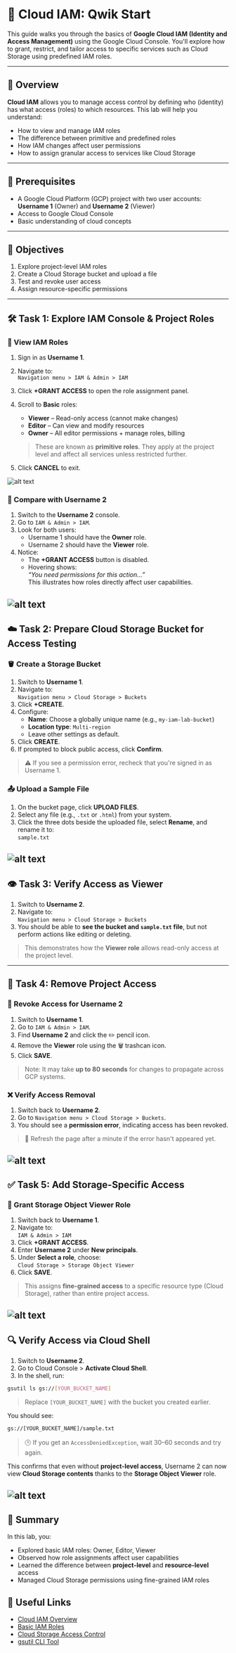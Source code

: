 # 🔐 Cloud IAM: Qwik Start

This guide walks you through the basics of **Google Cloud IAM (Identity and Access Management)** using the Google Cloud Console. You'll explore how to grant, restrict, and tailor access to specific services such as Cloud Storage using predefined IAM roles.

---

## 📘 Overview

**Cloud IAM** allows you to manage access control by defining who (identity) has what access (roles) to which resources. This lab will help you understand:

- How to view and manage IAM roles
- The difference between primitive and predefined roles
- How IAM changes affect user permissions
- How to assign granular access to services like Cloud Storage

---

## 🧰 Prerequisites

- A Google Cloud Platform (GCP) project with two user accounts: **Username 1** (Owner) and **Username 2** (Viewer)
- Access to Google Cloud Console
- Basic understanding of cloud concepts

---

## 🎯 Objectives

1. Explore project-level IAM roles
2. Create a Cloud Storage bucket and upload a file
3. Test and revoke user access
4. Assign resource-specific permissions

---

## 🛠 Task 1: Explore IAM Console & Project Roles

### 🔎 View IAM Roles

1. Sign in as **Username 1**.
2. Navigate to:  
   `Navigation menu > IAM & Admin > IAM`
3. Click **+GRANT ACCESS** to open the role assignment panel.
4. Scroll to **Basic** roles:
   - **Viewer** – Read-only access (cannot make changes)
   - **Editor** – Can view and modify resources
   - **Owner** – All editor permissions + manage roles, billing

   > These are known as **primitive roles**. They apply at the project level and affect all services unless restricted further.

5. Click **CANCEL** to exit.

![alt text](Images/task1.png)

### 👀 Compare with Username 2

1. Switch to the **Username 2** console.
2. Go to `IAM & Admin > IAM`.
3. Look for both users:
   - Username 1 should have the **Owner** role.
   - Username 2 should have the **Viewer** role.
4. Notice:
   - The **+GRANT ACCESS** button is disabled.
   - Hovering shows:  
     *“You need permissions for this action…”*  
     This illustrates how roles directly affect user capabilities.

![alt text](Images/task1.1.png)
---

## ☁️ Task 2: Prepare Cloud Storage Bucket for Access Testing

### 🪣 Create a Storage Bucket

1. Switch to **Username 1**.
2. Navigate to:  
   `Navigation menu > Cloud Storage > Buckets`
3. Click **+CREATE**.
4. Configure:
   - **Name**: Choose a globally unique name (e.g., `my-iam-lab-bucket`)
   - **Location type**: `Multi-region`
   - Leave other settings as default.
5. Click **CREATE**.
6. If prompted to block public access, click **Confirm**.

> ⚠️ If you see a permission error, recheck that you're signed in as Username 1.

### 📤 Upload a Sample File

1. On the bucket page, click **UPLOAD FILES**.
2. Select any file (e.g., `.txt` or `.html`) from your system.
3. Click the three dots beside the uploaded file, select **Rename**, and rename it to:  
   `sample.txt`

![alt text](Images/task2.png)
---

## 👁 Task 3: Verify Access as Viewer

1. Switch to **Username 2**.
2. Navigate to:  
   `Navigation menu > Cloud Storage > Buckets`
3. You should be able to **see the bucket and `sample.txt` file**, but not perform actions like editing or deleting.

> This demonstrates how the **Viewer role** allows read-only access at the project level.

---

## 🚫 Task 4: Remove Project Access

### 🔐 Revoke Access for Username 2

1. Switch to **Username 1**.
2. Go to `IAM & Admin > IAM`.
3. Find **Username 2** and click the ✏️ pencil icon.
4. Remove the **Viewer** role using the 🗑 trashcan icon.
5. Click **SAVE**.

> Note: It may take **up to 80 seconds** for changes to propagate across GCP systems.

### ❌ Verify Access Removal

1. Switch back to **Username 2**.
2. Go to `Navigation menu > Cloud Storage > Buckets`.
3. You should see a **permission error**, indicating access has been revoked.

> 🔁 Refresh the page after a minute if the error hasn't appeared yet.

![alt text](Images/task4.png)
---

## ✅ Task 5: Add Storage-Specific Access

### 🎯 Grant Storage Object Viewer Role

1. Switch back to **Username 1**.
2. Navigate to:  
   `IAM & Admin > IAM`
3. Click **+GRANT ACCESS**.
4. Enter **Username 2** under **New principals**.
5. Under **Select a role**, choose:  
   `Cloud Storage > Storage Object Viewer`
6. Click **SAVE**.

> This assigns **fine-grained access** to a specific resource type (Cloud Storage), rather than entire project access.

![alt text](Images/task5.png)
---

## 🔍 Verify Access via Cloud Shell

1. Switch to **Username 2**.
2. Go to Cloud Console > **Activate Cloud Shell**.
3. In the shell, run:

```bash
gsutil ls gs://[YOUR_BUCKET_NAME]
````

> Replace `[YOUR_BUCKET_NAME]` with the bucket you created earlier.

You should see:

```bash
gs://[YOUR_BUCKET_NAME]/sample.txt
```

> 🕒 If you get an `AccessDeniedException`, wait 30–60 seconds and try again.

This confirms that even without **project-level access**, Username 2 can now view **Cloud Storage contents** thanks to the **Storage Object Viewer** role.

![alt text](Images/task5.1.png)
---

## 🏁 Summary

In this lab, you:

* Explored basic IAM roles: Owner, Editor, Viewer
* Observed how role assignments affect user capabilities
* Learned the difference between **project-level** and **resource-level** access
* Managed Cloud Storage permissions using fine-grained IAM roles


## 🔗 Useful Links

* [Cloud IAM Overview](https://cloud.google.com/iam/docs/overview)
* [Basic IAM Roles](https://cloud.google.com/iam/docs/understanding-roles#primitive_roles)
* [Cloud Storage Access Control](https://cloud.google.com/storage/docs/access-control/iam)
* [gsutil CLI Tool](https://cloud.google.com/storage/docs/gsutil)
